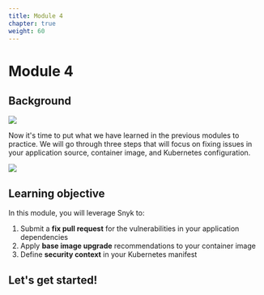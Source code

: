 ```yaml
---
title: Module 4
chapter: true
weight: 60
---
```


# Module 4

## Background

![](https://partner-workshop-assets.s3.us-east-2.amazonaws.com/snyk-bitbucket-flow-module-04.png)

Now it's time to put what we have learned in the previous modules to practice. We will go through three steps that will focus on fixing issues in your application source, container image, and Kubernetes configuration.

![](https://partner-workshop-assets.s3.us-east-2.amazonaws.com/kubernetes-02.png)

## Learning objective

In this module, you will leverage Snyk to:

1. Submit a **fix pull request** for the vulnerabilities in your application dependencies
2. Apply **base image upgrade** recommendations to your container image
3. Define **security context** in your Kubernetes manifest

## Let's get started!

